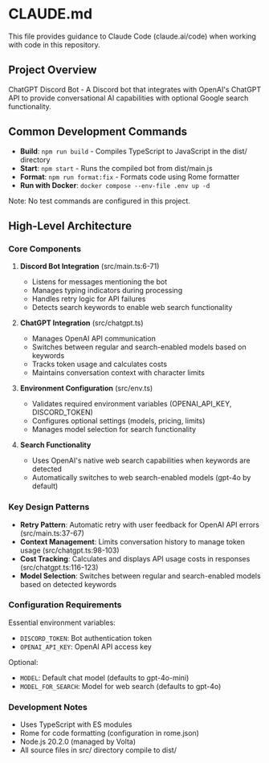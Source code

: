 # CLAUDE.md

This file provides guidance to Claude Code (claude.ai/code) when working with code in this repository.

## Project Overview

ChatGPT Discord Bot - A Discord bot that integrates with OpenAI's ChatGPT API to provide conversational AI capabilities with optional Google search functionality.

## Common Development Commands

- **Build**: `npm run build` - Compiles TypeScript to JavaScript in the dist/ directory
- **Start**: `npm start` - Runs the compiled bot from dist/main.js
- **Format**: `npm run format:fix` - Formats code using Rome formatter
- **Run with Docker**: `docker compose --env-file .env up -d`

Note: No test commands are configured in this project.

## High-Level Architecture

### Core Components

1. **Discord Bot Integration** (src/main.ts:6-71)
   - Listens for messages mentioning the bot
   - Manages typing indicators during processing
   - Handles retry logic for API failures
   - Detects search keywords to enable web search functionality

2. **ChatGPT Integration** (src/chatgpt.ts)
   - Manages OpenAI API communication
   - Switches between regular and search-enabled models based on keywords
   - Tracks token usage and calculates costs
   - Maintains conversation context with character limits

3. **Environment Configuration** (src/env.ts)
   - Validates required environment variables (OPENAI_API_KEY, DISCORD_TOKEN)
   - Configures optional settings (models, pricing, limits)
   - Manages model selection for search functionality

4. **Search Functionality**
   - Uses OpenAI's native web search capabilities when keywords are detected
   - Automatically switches to web search-enabled models (gpt-4o by default)

### Key Design Patterns

- **Retry Pattern**: Automatic retry with user feedback for OpenAI API errors (src/main.ts:37-67)
- **Context Management**: Limits conversation history to manage token usage (src/chatgpt.ts:98-103)
- **Cost Tracking**: Calculates and displays API usage costs in responses (src/chatgpt.ts:116-123)
- **Model Selection**: Switches between regular and search-enabled models based on detected keywords

### Configuration Requirements

Essential environment variables:
- `DISCORD_TOKEN`: Bot authentication token
- `OPENAI_API_KEY`: OpenAI API access key

Optional:
- `MODEL`: Default chat model (defaults to gpt-4o-mini)
- `MODEL_FOR_SEARCH`: Model for web search (defaults to gpt-4o)

### Development Notes

- Uses TypeScript with ES modules
- Rome for code formatting (configuration in rome.json)
- Node.js 20.2.0 (managed by Volta)
- All source files in src/ directory compile to dist/